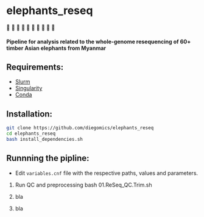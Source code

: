 # elephants_reseq
:elephant: :elephant: :elephant: :elephant: :elephant: :elephant: :elephant: :elephant: :elephant: :elephant:

#### Pipeline for analysis related to the whole-genome resequencing of 60+ timber Asian elephants from Myanmar

## Requirements:
* [Slurm](https://slurm.schedmd.com)
* [Singularity](https://sylabs.io)
* [Conda](https://docs.conda.io)

## Installation:
```bash
git clone https://github.com/diegomics/elephants_reseq
cd elephants_reseq
bash install_dependencies.sh
```
## Runnning the pipline:
* Edit `variables.cnf` file with the respective paths, values and parameters.
1) Run QC and preprocessing
bash 01.ReSeq_QC.Trim.sh
2) bla
 
3) bla
